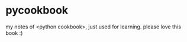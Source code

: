 pycookbook
==========

my notes of &lt;python cookbook>, just used for learning. please love this book :) 
